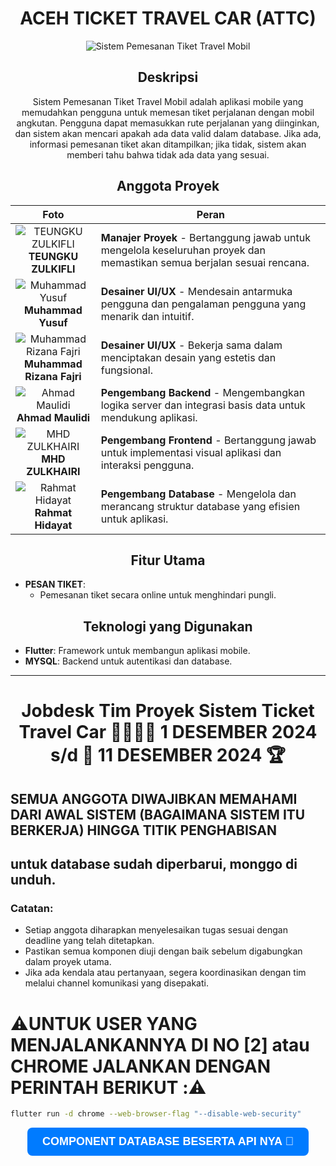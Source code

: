 <div align="center">

# **ACEH TICKET TRAVEL CAR (ATTC)**

<div align="center">
  <img src="https://cdn.icon-icons.com/icons2/12/PNG/256/travel_car_BMV_1741.png" alt="Sistem Pemesanan Tiket Travel Mobil">
</div>

## Deskripsi

Sistem Pemesanan Tiket Travel Mobil adalah aplikasi mobile yang memudahkan pengguna untuk memesan tiket perjalanan dengan mobil angkutan. Pengguna dapat memasukkan rute perjalanan yang diinginkan, dan sistem akan mencari apakah ada data valid dalam database. Jika ada, informasi pemesanan tiket akan ditampilkan; jika tidak, sistem akan memberi tahu bahwa tidak ada data yang sesuai.

## Anggota Proyek

| Foto                                               | Peran                                                                                     |
|----------------------------------------------------|-------------------------------------------------------------------------------------------|
| <div align="center"> ![TEUNGKU ZULKIFLI](https://avatars.githubusercontent.com/u/120408238?v=4)  <br> **TEUNGKU ZULKIFLI** </div> | **Manajer Proyek** - Bertanggung jawab untuk mengelola keseluruhan proyek dan memastikan semua berjalan sesuai rencana. |
| <div align="center"> ![Muhammad Yusuf](https://avatars.githubusercontent.com/u/112492742?v=4) <br> **Muhammad Yusuf** </div> | **Desainer UI/UX** - Mendesain antarmuka pengguna dan pengalaman pengguna yang menarik dan intuitif. |
| <div align="center"> ![Muhammad Rizana Fajri](https://avatars.githubusercontent.com/u/112504032?v=4) <br> **Muhammad Rizana Fajri** </div> | **Desainer UI/UX** - Bekerja sama dalam menciptakan desain yang estetis dan fungsional. |
| <div align="center"> ![Ahmad Maulidi](https://avatars.githubusercontent.com/u/112678307?v=4) <br> **Ahmad Maulidi** </div> | **Pengembang Backend** - Mengembangkan logika server dan integrasi basis data untuk mendukung aplikasi. |
| <div align="center"> ![MHD ZULKHAIRI](https://avatars.githubusercontent.com/u/112515424?v=4) <br> **MHD ZULKHAIRI** </div> | **Pengembang Frontend** - Bertanggung jawab untuk implementasi visual aplikasi dan interaksi pengguna. |
| <div align="center"> ![Rahmat Hidayat](https://avatars.githubusercontent.com/u/160695745?v=4) <br> **Rahmat Hidayat** </div> | **Pengembang Database** - Mengelola dan merancang struktur database yang efisien untuk aplikasi. |


## Fitur Utama
</div>

- **PESAN TIKET**: 
  - Pemesanan tiket secara online untuk menghindari pungli.

<div align="center">

## Teknologi yang Digunakan
</div>

- **Flutter**: Framework untuk membangun aplikasi mobile.
- **MYSQL**: Backend untuk autentikasi dan database.

---
<div align="center">

# **Jobdesk Tim Proyek Sistem Ticket Travel Car** 🏃🏻‍♂️‍➡️ **1 DESEMBER 2024** s/d 🎯 **11 DESEMBER 2024** 🏆
</div>

## SEMUA ANGGOTA DIWAJIBKAN MEMAHAMI DARI AWAL SISTEM (BAGAIMANA SISTEM ITU BERKERJA) HINGGA TITIK PENGHABISAN
## untuk database sudah diperbarui, monggo di unduh.

### **Catatan:**
- Setiap anggota diharapkan menyelesaikan tugas sesuai dengan deadline yang telah ditetapkan.
- Pastikan semua komponen diuji dengan baik sebelum digabungkan dalam proyek utama.
- Jika ada kendala atau pertanyaan, segera koordinasikan dengan tim melalui channel komunikasi yang disepakati.

# ⚠️UNTUK USER YANG MENJALANKANNYA DI NO [2] atau CHROME JALANKAN DENGAN PERINTAH BERIKUT :⚠️
```bash
flutter run -d chrome --web-browser-flag "--disable-web-security"
```


<div align="center">
  <a href="https://drive.google.com/drive/folders/1k-DomrbnKNk5JaUYwuar0b0F4iCSlUSA">
    <button style="font-size: 18px; padding: 12px 24px; background-color: #007bff; color: white; border: none; border-radius: 8px; font-weight: bold; cursor: pointer; transition: background-color 0.3s ease;">
      COMPONENT DATABASE BESERTA API NYA 💾
    </button>
  </a>
</div>
